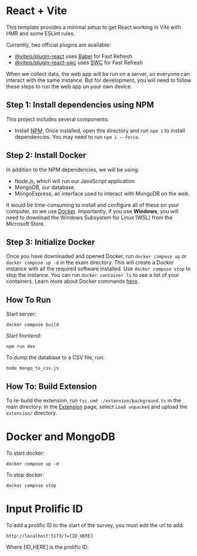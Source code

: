 # React + Vite

This template provides a minimal setup to get React working in Vite with HMR and some ESLint rules.

Currently, two official plugins are available:

- [@vitejs/plugin-react](https://github.com/vitejs/vite-plugin-react/blob/main/packages/plugin-react/README.md) uses [Babel](https://babeljs.io/) for Fast Refresh
- [@vitejs/plugin-react-swc](https://github.com/vitejs/vite-plugin-react-swc) uses [SWC](https://swc.rs/) for Fast Refresh


When we collect data, the web app will be run on a server, so everyone can interact with the same instance. But for development, you will need to follow these steps to run the web app on your own device.

## Step 1: Install dependencies using NPM

This project includes several components:

- Install [NPM](https://www.npmjs.com/). Once installed, open this directory and run `npm i` to install dependencies. You may need to run `npm i --force`.

## Step 2: Install Docker
In addition to the NPM dependencies, we will be using:
- Node.js, which will run our JavaScript application
- MongoDB, our database.
- MongoExpress, an interface used to interact with MongoDB on the web.

It would be time-consuming to install and configure all of these on your computer, so we use [Docker](https://docs.docker.com/get-docker/). Importantly, if you use **Windows**, you will need to download the Windows Subsystem for Linux (WSL) from the Microsoft Store.

## Step 3: Initialize Docker

Once you have downloaded and opened Docker, run `docker compose up` or `docker compose up -d` in the exam directory. This will create a Docker instance with all the required software installed. Use `docker compose stop` to stop the instance. You can run `docker container ls` to see a list of your containers. Learn more about Docker commands [here](https://docs.docker.com/engine/reference/commandline/container_ls/).


## How To Run

Start server:
```
docker compose build
```
Start frontend:
```
npm run dev
```

To dump the database to a CSV file, run:
```
node mongo_to_csv.js
```

## How To: Build Extension

To re-build the extension, run `tsc.cmd ./extension/background.ts` in the main directory. In the [Extension](chrome://extensions/) page, select `Load unpacked` and upload the `extension/` directory.

# Docker and MongoDB

To start docker:

```
docker compose up -d
```

To stop docker:

```
docker compose stop
```

# Input Prolific ID

To add a prolific ID to the start of the survey, you must edit the url to add:
```
http://localhost:5173/?=[ID_HERE]
```
Where [ID_HERE] is the prolific ID.
